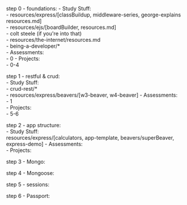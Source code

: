 step 0 - foundations: 
	- Study Stuff:   
		- resources/express/[classBuildup, middleware-series, george-explains resources.md]  
		- resources/ejs/[boardBuilder, resources.md]  
		- colt steele (if you're into that)  
		- resources/the-internet/resources.md  
		- being-a-developer/*   
	- Assessments:  
		- 0
	- Projects:  
		- 0-4
  
step 1 - restful & crud:  
	- Study Stuff:  
		- crud-rest/*  
		- resources/express/beavers/[w3-beaver, w4-beaver]
	- Assessments:  
		- 1  
	- Projects:  
		- 5-6  
  
step 2 - app structure:  
	- Study Stuff:  
		resources/express/[calculators, app-template, beavers/superBeaver, express-demo]
	- Assessments:  
	- Projects:  

step 3 - Mongo:  

step 4 - Mongoose:  

step 5 - sessions:

step 6 - Passport:




